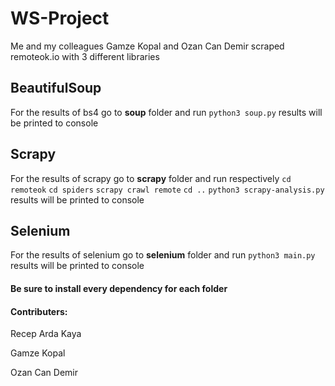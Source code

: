 # WS-Project
Me and my colleagues Gamze Kopal and Ozan Can Demir scraped remoteok.io with 3 different libraries

## BeautifulSoup
For the results of bs4 go to **soup** folder and run `python3 soup.py` results will be printed to console

## Scrapy
For the results of scrapy go to **scrapy** folder and run respectively `cd remoteok` `cd spiders` `scrapy crawl remote` `cd ..` `python3 scrapy-analysis.py` results will be printed to console

## Selenium
For the results of selenium go to **selenium** folder and run `python3 main.py` results will be printed to console

#### Be sure to install every dependency for each folder

#### Contributers: 

Recep Arda Kaya

Gamze Kopal

Ozan Can Demir
